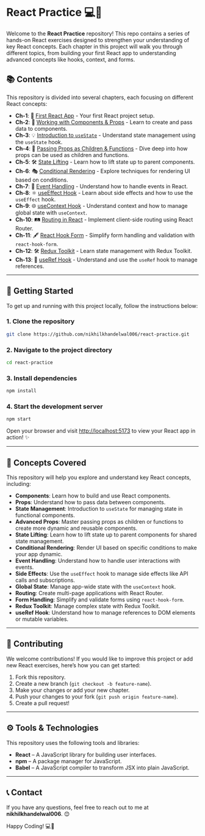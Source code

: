 # React Practice 💻🚀

Welcome to the **React Practice** repository! This repo contains a series of hands-on React exercises designed to strengthen your understanding of key React concepts. Each chapter in this project will walk you through different topics, from building your first React app to understanding advanced concepts like hooks, context, and forms.

## 📚 Contents

This repository is divided into several chapters, each focusing on different React concepts:

- **Ch-1**: 🎉 [First React App](./Ch-1/react-app) - Your first React project setup.
- **Ch-2**: 🔧 [Working with Components & Props](./Ch-2/react-app) - Learn to create and pass data to components.
- **Ch-3**: 💡 [Introduction to `useState`](./Ch-3/react-app) - Understand state management using the `useState` hook.
- **Ch-4**: 🔄 [Passing Props as Children & Functions](./Ch-4/react-app) - Dive deep into how props can be used as children and functions.
- **Ch-5**: 🛠️ [State Lifting](./Ch-5/react-app) - Learn how to lift state up to parent components.
- **Ch-6**: 🎭 [Conditional Rendering](./Ch-6/react-app) - Explore techniques for rendering UI based on conditions.
- **Ch-7**: 🔲 [Event Handling](./Ch-7/react-app) - Understand how to handle events in React.
- **Ch-8**: ⚛️ [useEffect Hook](./Ch-8/react-app) - Learn about side effects and how to use the `useEffect` hook.
- **Ch-9**: 🌐 [useContext Hook](./Ch-9/react-app) - Understand context and how to manage global state with `useContext`.
- **Ch-10**: 🛤️ [Routing in React](./Ch-10/react-app) - Implement client-side routing using React Router.
- **Ch-11**: 🖋️ [React Hook Form](./Ch-11/react-app) - Simplify form handling and validation with `react-hook-form`.
- **Ch-12**: 🛠️ [Redux Toolkit](./Ch-12/react-app) - Learn state management with Redux Toolkit.
- **Ch-13**: 🔗 [useRef Hook](./Ch-13/react-app) - Understand and use the `useRef` hook to manage references.

---

## 🚀 Getting Started

To get up and running with this project locally, follow the instructions below:

### 1. Clone the repository

```bash
git clone https://github.com/nikhilkhandelwal006/react-practice.git
```

### 2. Navigate to the project directory

```bash
cd react-practice
```

### 3. Install dependencies

```bash
npm install
```

### 4. Start the development server

```bash
npm start
```

Open your browser and visit [http://localhost:5173](http://localhost:5173) to view your React app in action! ✨

---

## 🧠 Concepts Covered

This repository will help you explore and understand key React concepts, including:

- **Components**: Learn how to build and use React components.
- **Props**: Understand how to pass data between components.
- **State Management**: Introduction to `useState` for managing state in functional components.
- **Advanced Props**: Master passing props as children or functions to create more dynamic and reusable components.
- **State Lifting**: Learn how to lift state up to parent components for shared state management.
- **Conditional Rendering**: Render UI based on specific conditions to make your app dynamic.
- **Event Handling**: Understand how to handle user interactions with events.
- **Side Effects**: Use the `useEffect` hook to manage side effects like API calls and subscriptions.
- **Global State**: Manage app-wide state with the `useContext` hook.
- **Routing**: Create multi-page applications with React Router.
- **Form Handling**: Simplify and validate forms using `react-hook-form`.
- **Redux Toolkit**: Manage complex state with Redux Toolkit.
- **useRef Hook**: Understand how to manage references to DOM elements or mutable variables.

---

## 🤝 Contributing

We welcome contributions! If you would like to improve this project or add new React exercises, here’s how you can get started:

1. Fork this repository.
2. Create a new branch (`git checkout -b feature-name`).
3. Make your changes or add your new chapter.
4. Push your changes to your fork (`git push origin feature-name`).
5. Create a pull request!

---

## ⚙️ Tools & Technologies

This repository uses the following tools and libraries:

- **React** – A JavaScript library for building user interfaces.
- **npm** – A package manager for JavaScript.
- **Babel** – A JavaScript compiler to transform JSX into plain JavaScript.

---

## 📞 Contact

If you have any questions, feel free to reach out to me at **nikhilkhandelwal006**. 😊

Happy Coding! 💻🎉
